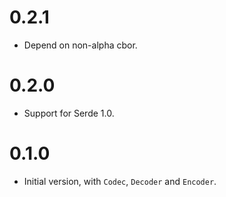 # 0.2.1

* Depend on non-alpha cbor.

# 0.2.0

* Support for Serde 1.0.

# 0.1.0

* Initial version, with `Codec`, `Decoder` and `Encoder`.
